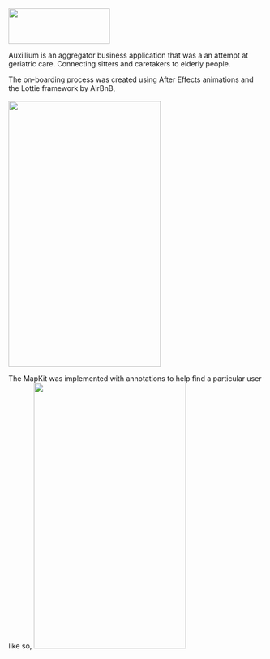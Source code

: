 <img src="https://i.imgur.com/AXW11pr.png" width="200" height="70" />

Auxillium is an aggregator business application that was a an attempt at geriatric care. Connecting sitters and caretakers to elderly people.

The on-boarding process was created using After Effects animations and the Lottie framework by AirBnB,
<br/>
<br/>
<img src="https://i.imgur.com/Toizm7l.gif" width="300" height="525" />

The MapKit was implemented with annotations to help find a particular user like so,
<img src="https://i.imgur.com/fwHeFVM.gif" width="300" height="525" />
